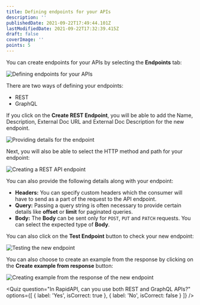 ```yaml
---
title: Defining endpoints for your APIs
description: ''
publishedDate: 2021-09-22T17:49:44.101Z
lastModifiedDate: 2021-09-22T17:32:39.415Z
draft: false
coverImage: ''
points: 5
---
```


You can create endpoints for your APIs by selecting the **Endpoints** tab:

![Defining endpoints for your APIs](https://raw.githubusercontent.com/RapidAPI/DevRel-Stack-Data/production/learn/posts/rapidapi-hub-provider/images/image10.png)

There are two ways of defining your endpoints:

-   REST
-   GraphQL

If you click on the **Create REST Endpoint**, you will be able to add the Name, Description, External Doc URL and External Doc Description for the new endpoint.

![Providing details for the endpoint](https://raw.githubusercontent.com/RapidAPI/DevRel-Stack-Data/production/learn/posts/rapidapi-hub-provider/images/image11.png)

Next, you will also be able to select the HTTP method and path for your endpoint:

![Creating a REST API endpoint](https://raw.githubusercontent.com/RapidAPI/DevRel-Stack-Data/production/learn/posts/rapidapi-hub-provider/images/image12.png)

You can also provide the following details along with your endpoint:

-   **Headers:** You can specify custom headers which the consumer will have to send as a part of the request to the API endpoint.
-   **Query:** Passing a query string is often necessary to provide certain details like **offset** or **limit** for paginated queries.
-   **Body:** The **Body** can be sent only for `POST`, `PUT` and `PATCH` requests. You can select the expected type of **Body**.

You can also click on the **Test Endpoint** button to check your new endpoint:

![Testing the new endpoint](https://raw.githubusercontent.com/RapidAPI/DevRel-Stack-Data/production/learn/posts/rapidapi-hub-provider/images/image13.png)

You can also choose to create an example from the response by clicking on the **Create example from response** button:

![Creating example from the response of the new endpoint](https://raw.githubusercontent.com/RapidAPI/DevRel-Stack-Data/production/learn/posts/rapidapi-hub-provider/images/image14.png)

<Quiz
	question="In RapidAPI, can you use both REST and GraphQL APIs?"
	options={[
		{
			label: 'Yes',
			isCorrect: true
		},
		{
			label: 'No',
			isCorrect: false
		}
	]}
/>
